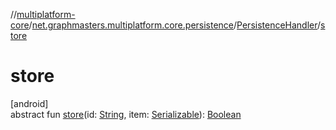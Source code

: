 //[multiplatform-core](../../../index.md)/[net.graphmasters.multiplatform.core.persistence](../index.md)/[PersistenceHandler](index.md)/[store](store.md)

# store

[android]\
abstract fun [store](store.md)(id: [String](https://kotlinlang.org/api/latest/jvm/stdlib/kotlin/-string/index.html), item: [Serializable](https://developer.android.com/reference/kotlin/java/io/Serializable.html)): [Boolean](https://kotlinlang.org/api/latest/jvm/stdlib/kotlin/-boolean/index.html)
